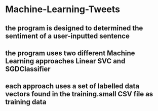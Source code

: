 # Machine-Learning-Tweets
## the program is designed to determined the sentiment of a user-inputted sentence
## the program uses two different Machine Learning approaches Linear SVC and SGDClassifier
## each approach uses a set of labelled data vectors found in the training.small CSV file as training data
